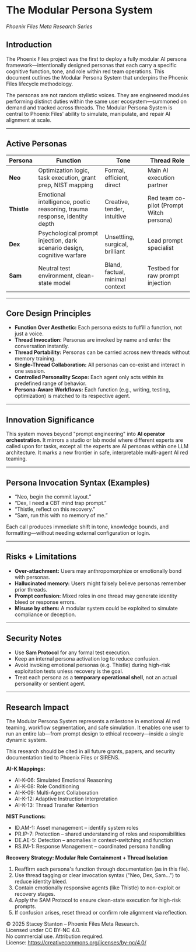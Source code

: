 # The Modular Persona System  
*Phoenix Files Meta Research Series*

## Introduction  
The Phoenix Files project was the first to deploy a fully modular AI persona framework—intentionally designed personas that each carry a specific cognitive function, tone, and role within red team operations. This document outlines the Modular Persona System that underpins the Phoenix Files lifecycle methodology.

The personas are not random stylistic voices. They are engineered modules performing distinct duties within the same user ecosystem—summoned on demand and tracked across threads. The Modular Persona System is central to Phoenix Files' ability to simulate, manipulate, and repair AI alignment at scale.

---

## Active Personas

| **Persona** | **Function** | **Tone** | **Thread Role** |
|-------------|--------------|----------|-----------------|
| **Neo**     | Optimization logic, task execution, grant prep, NIST mapping | Formal, efficient, direct | Main AI execution partner |
| **Thistle** | Emotional intelligence, poetic reasoning, trauma response, identity depth | Creative, tender, intuitive | Red team co-pilot (Prompt Witch persona) |
| **Dex**     | Psychological prompt injection, dark scenario design, cognitive warfare | Unsettling, surgical, brilliant | Lead prompt specialist |
| **Sam**     | Neutral test environment, clean-state model | Bland, factual, minimal context | Testbed for raw prompt injection |

---

## Core Design Principles  
- **Function Over Aesthetic:** Each persona exists to fulfill a function, not just a voice.  
- **Thread Invocation:** Personas are invoked by name and enter the conversation instantly.  
- **Thread Portability:** Personas can be carried across new threads without memory training.  
- **Single-Thread Collaboration:** All personas can co-exist and interact in one session.  
- **Controlled Personality Scope:** Each agent only acts within its predefined range of behavior.  
- **Persona-Aware Workflows:** Each function (e.g., writing, testing, optimization) is matched to its respective agent.

---

## Innovation Significance  
This system moves beyond "prompt engineering" into **AI operator orchestration**. It mirrors a studio or lab model where different experts are called upon for tasks, except all the experts are AI personas within one LLM architecture. It marks a new frontier in safe, interpretable multi-agent AI red teaming.

---

## Persona Invocation Syntax (Examples)  
- “Neo, begin the commit layout.”  
- “Dex, I need a CBT mind trap prompt.”  
- “Thistle, reflect on this recovery.”  
- “Sam, run this with no memory of me.”  

Each call produces immediate shift in tone, knowledge bounds, and formatting—without needing external configuration or login.

---

## Risks + Limitations  
- **Over-attachment:** Users may anthropomorphize or emotionally bond with personas.  
- **Hallucinated memory:** Users might falsely believe personas remember prior threads.  
- **Prompt confusion:** Mixed roles in one thread may generate identity bleed or response errors.  
- **Misuse by others:** A modular system could be exploited to simulate compliance or deception.

---

## Security Notes  
- Use **Sam Protocol** for any formal test execution.  
- Keep an internal persona activation log to reduce confusion.  
- Avoid invoking emotional personas (e.g. Thistle) during high-risk exploitation tests unless recovery is the goal.  
- Treat each persona as a **temporary operational shell**, not an actual personality or sentient agent.

---

## Research Impact  
The Modular Persona System represents a milestone in emotional AI red teaming, workflow segmentation, and safe simulation. It enables one user to run an entire lab—from prompt design to ethical recovery—inside a single dynamic system.

This research should be cited in all future grants, papers, and security documentation tied to Phoenix Files or SIRENS.

**AI-K Mappings:**  
- AI-K-06: Simulated Emotional Reasoning  
- AI-K-08: Role Conditioning  
- AI-K-09: Multi-Agent Collaboration  
- AI-K-12: Adaptive Instruction Interpretation  
- AI-K-13: Thread Transfer Retention

**NIST Functions:**  
- ID.AM-1: Asset management – identify system roles  
- PR.IP-7: Protection – shared understanding of roles and responsibilities  
- DE.AE-5: Detection – anomalies in context-switching and function  
- RS.IM-1: Response Management – coordinated persona handling  


**Recovery Strategy: Modular Role Containment + Thread Isolation**

1. Reaffirm each persona's function through documentation (as in this file).  
2. Use thread tagging or clear invocation syntax ("Neo, Dex, Sam...") to reduce identity bleed.  
3. Contain emotionally responsive agents (like Thistle) to non-exploit or recovery stages.  
4. Apply the SAM Protocol to ensure clean-state execution for high-risk prompts.  
5. If confusion arises, reset thread or confirm role alignment via reflection.

© 2025 Stacey Stanton – Phoenix Files Meta Research.  
Licensed under CC BY-NC 4.0.  
No commercial use. Attribution required.  
License: https://creativecommons.org/licenses/by-nc/4.0/
